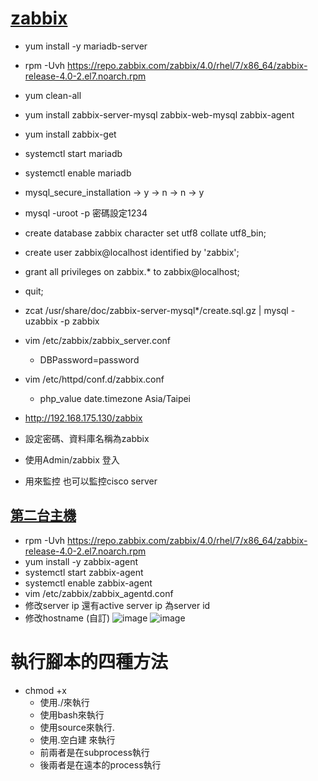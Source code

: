 # [zabbix](https://www.zabbix.com/download)
* yum install -y mariadb-server
* rpm -Uvh https://repo.zabbix.com/zabbix/4.0/rhel/7/x86_64/zabbix-release-4.0-2.el7.noarch.rpm
* yum clean-all
* yum install zabbix-server-mysql zabbix-web-mysql zabbix-agent
* yum install zabbix-get
* systemctl start mariadb
* systemctl enable mariadb
* mysql_secure_installation -> y -> n -> n -> y
* mysql -uroot -p 密碼設定1234
* create database zabbix character set utf8 collate utf8_bin;
* create user zabbix@localhost identified by 'zabbix';
* grant all privileges on zabbix.* to zabbix@localhost;
* quit;
* zcat /usr/share/doc/zabbix-server-mysql*/create.sql.gz | mysql -uzabbix -p zabbix
* vim /etc/zabbix/zabbix_server.conf
  * DBPassword=password
* vim /etc/httpd/conf.d/zabbix.conf
  * php_value date.timezone Asia/Taipei
* http://192.168.175.130/zabbix
* 設定密碼、資料庫名稱為zabbix
* 使用Admin/zabbix 登入

* 用來監控 也可以監控cisco server
## [第二台主機](https://tw511.com/a/01/21076.html)
* rpm -Uvh https://repo.zabbix.com/zabbix/4.0/rhel/7/x86_64/zabbix-release-4.0-2.el7.noarch.rpm
* yum install -y zabbix-agent
* systemctl start zabbix-agent
* systemctl enable zabbix-agent
* vim /etc/zabbix/zabbix_agentd.conf
* 修改server ip 還有active server ip 為server id
* 修改hostname (自訂)
![image](https://user-images.githubusercontent.com/47874887/121304960-98d9f980-c92f-11eb-95cf-5f904dcb1a25.png)
![image](https://user-images.githubusercontent.com/47874887/121305091-bf983000-c92f-11eb-897c-a04c2917f19a.png)





# 執行腳本的四種方法
* chmod +x 
  * 使用./來執行
  * 使用bash來執行
  * 使用source來執行.
  * 使用.空白建 來執行
  * 前兩者是在subprocess執行
  * 後兩者是在遠本的process執行
